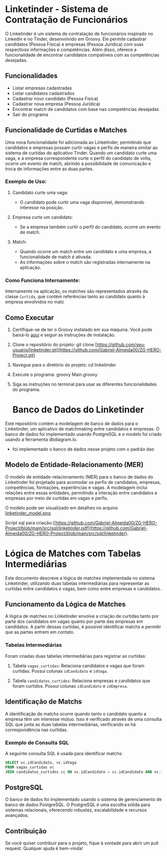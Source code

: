 # Linketinder - Sistema de Contratação de Funcionários

O Linketinder é um sistema de contratação de funcionários inspirado no Linkedin e no Tinder, desenvolvido em Groovy. Ele permite cadastrar candidatos (Pessoa Física) e empresas (Pessoa Jurídica) com suas respectivas informações e competências. Além disso, oferece a funcionalidade de encontrar candidatos compatíveis com as competências desejadas.

## Funcionalidades

- Listar empresas cadastradas
- Listar candidatos cadastrados
- Cadastrar novo candidato (Pessoa Física)
- Cadastrar nova empresa (Pessoa Jurídica)
- Encontrar match de candidatos com base nas competências desejadas
- Sair do programa

## Funcionalidade de Curtidas e Matches

Uma nova funcionalidade foi adicionada ao Linketinder, permitindo que candidatos e empresas possam curtir vagas e perfis de maneira similar ao sistema de curtidas do aplicativo Tinder. Quando um candidato curte uma vaga, e a empresa correspondente curte o perfil do candidato de volta, ocorre um evento de match, abrindo a possibilidade de comunicação e troca de informações entre as duas partes.

### Exemplo de Uso:

1. Candidato curte uma vaga:
   - O candidato pode curtir uma vaga disponível, demonstrando interesse na posição.

2. Empresa curte um candidato:
   - Se a empresa também curtir o perfil do candidato, ocorre um evento de match.

3. Match:
   - Quando ocorre um match entre um candidato e uma empresa, a funcionalidade de match é ativada.
   - As informações sobre o match são registradas internamente na aplicação.

### Como Funciona Internamente:

Internamente na aplicação, os matches são representados através da classe `Curtida`, que contém referências tanto ao candidato quanto à empresa envolvidos no matc

## Como Executar

1. Certifique-se de ter o Groovy instalado em sua máquina. Você pode baixá-lo [aqui](https://groovy.apache.org/download.html) e seguir as instruções de instalação.

2. Clone o repositório do projeto:
git clone [https://github.com/seu-usuario/linketinder.git](https://github.com/Gabriel-Almeida00/ZG-HERO-Project.git)

3. Navegue para o diretório do projeto:
cd linketinder

4. Execute o programa:
groovy Main.groovy


5. Siga as instruções no terminal para usar as diferentes funcionalidades do programa.

   # Banco de Dados do Linketinder

Este repositório contém a modelagem de banco de dados para o Linketinder, um aplicativo de matchmaking entre candidatos e empresas. O banco de dados foi implementado usando PostgreSQL e o modelo foi criado usando a ferramenta dbdiagram.io.
- foi implementado o banco de dados nesse projeto com o padrão dao

## Modelo de Entidade-Relacionamento (MER)

O modelo de entidade-relacionamento (MER) para o banco de dados do Linketinder foi projetado para acomodar os perfis de candidatos, empresas, competências, formações, experiências e vagas. A modelagem inclui relações entre essas entidades, permitindo a interação entre candidatos e empresas por meio de curtidas em vagas e perfis.

O modelo pode ser visualizado em detalhes no arquivo [linketinder_model.png](https://github.com/Gabriel-Almeida00/ZG-HERO-Project/blob/main/src/sql/linketinder.pdf).

Script sql para criação:([https://github.com/Gabriel-Almeida00/ZG-HERO-Project/blob/main/src/sql/linketinder.pdf](https://github.com/Gabriel-Almeida00/ZG-HERO-Project/blob/main/src/sql/linketinder).

# Lógica de Matches com Tabelas Intermediárias

Este documento descreve a lógica de matches implementada no sistema Linketinder, utilizando duas tabelas intermediárias para representar as curtidas entre candidatos e vagas, bem como entre empresas e candidatos.

## Funcionamento da Lógica de Matches

A lógica de matches no Linketinder envolve a criação de curtidas tanto por parte dos candidatos em vagas quanto por parte das empresas em candidatos. A partir dessas curtidas, é possível identificar matchs e permitir que as partes entrem em contato.

### Tabelas Intermediárias

Foram criadas duas tabelas intermediárias para registrar as curtidas:

1. Tabela `vagas_curtidas`: Relaciona candidatos e vagas que foram curtidas. Possui colunas `idCandidato` e `idVaga`.

2. Tabela `candidatos_curtidos`: Relaciona empresas e candidatos que foram curtidos. Possui colunas `idCandidato` e `idEmpresa`.

## Identificação de Matchs

A identificação de matchs ocorre quando tanto o candidato quanto a empresa têm um interesse mútuo. Isso é verificado através de uma consulta SQL que junta as duas tabelas intermediárias, verificando se há correspondência nas curtidas.

### Exemplo de Consulta SQL

A seguinte consulta SQL é usada para identificar matchs:

```sql
SELECT vc.idCandidato, vc.idVaga
FROM vagas_curtidas vc
JOIN candidatos_curtidos cc ON vc.idCandidato = cc.idCandidato AND vc.idVaga = cc.idEmpresa;
```

## PostgreSQL

O banco de dados foi implementado usando o sistema de gerenciamento de banco de dados PostgreSQL. O PostgreSQL é uma escolha sólida para sistemas relacionais, oferecendo robustez, escalabilidade e recursos avançados.


## Contribuição

Se você quiser contribuir para o projeto, fique à vontade para abrir um pull request. Qualquer ajuda é bem-vinda!

